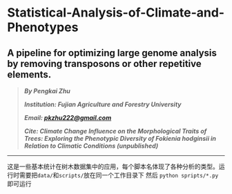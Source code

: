 # Statistical-Analysis-of-Climate-and-Phenotypes
## A pipeline for optimizing large genome analysis by removing transposons or other repetitive elements.

> ***By Pengkai Zhu***
> 
> ***Institution: Fujian Agriculture and Forestry University***
> 
>  ***Email: pkzhu222@gmail.com***
> 
>  ***Cite: Climate Change Influence on the Morphological Traits of Trees: Exploring the Phenotypic Diversity of Fokienia hodginsii in Relation to Climatic Conditions (unpublished)***
>  
>


------
这是一些基本统计在树木数据集中的应用，每个脚本名体现了各种分析的类型。运行时需要把`data/`和`scripts/`放在同一个工作目录下
然后
`
python spripts/*.py
`
即可运行
